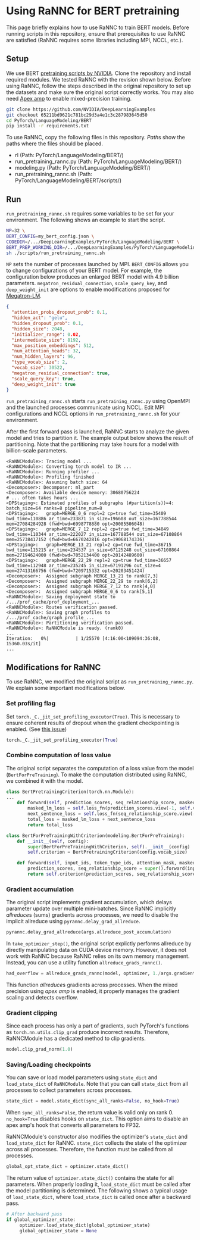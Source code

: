 # Using RaNNC for BERT pretraining

This page briefly explains how to use RaNNC to train BERT models.
Before running scripts in this repository, ensure that prerequisites to use RaNNC are satisfied 
(RaNNC requires some libraries including MPI, NCCL, etc.).

## Setup

We use BERT [pretraining scripts by NVIDIA](https://github.com/NVIDIA/DeepLearningExamples/tree/master/PyTorch/LanguageModeling/BERT).
Clone the repository and install required modules.
We tested RaNNC with the revision shown below.
Before using RaNNC, follow the steps described in the original repository to set up the datasets and make sure the original script correctly works.
You may also need [Apex amp](https://nvidia.github.io/apex/amp.html) to enable mixed-precision training.

```bash
git clone https://github.com/NVIDIA/DeepLearningExamples
git checkout 65211bd9621c781bc29d3a4e1c3c287983645d50
cd PyTorch/LanguageModeling/BERT
pip install -r requirements.txt
```


To use RaNNC, copy the following files in this repository.
*Path*s show the paths where the files should be placed.

- rl (Path: PyTorch/LanguageModeling/BERT/)
- run_pretraining_rannc.py (Path: PyTorch/LanguageModeling/BERT/)
- modeling.py (Path: PyTorch/LanguageModeling/BERT/)
- run_pretraining_rannc.sh (Path: PyTorch/LanguageModeling/BERT/scripts/)

## Run

`run_pretraining_rannc.sh` requires some variables to be set for your environment.
The following shows an example to start the script.

```bash
NP=32 \
BERT_CONFIG=my_bert_config.json \
CODEDIR=/.../DeepLearningExamples/PyTorch/LanguageModeling/BERT \
BERT_PREP_WORKING_DIR=/.../DeepLearningExamples/PyTorch/LanguageModeling/BERT/data/prep \
sh ./scripts/run_pretraining_rannc.sh 
```

`NP` sets the number of processes launched by MPI.
`BERT_CONFIG` allows you to change configurations of your BERT model.
For example, the configuration below produces an enlarged BERT model with 4.9 billion parameters.
`megatron_residual_connection`, `scale_query_key`, and `deep_weight_init` are options to enable
modifications proposed for [Megatron-LM](https://github.com/NVIDIA/Megatron-LM).
 
```json
{
  "attention_probs_dropout_prob": 0.1,
  "hidden_act": "gelu",
  "hidden_dropout_prob": 0.1,
  "hidden_size": 2048,
  "initializer_range": 0.02,
  "intermediate_size": 8192,
  "max_position_embeddings": 512,
  "num_attention_heads": 32,
  "num_hidden_layers": 96,
  "type_vocab_size": 2,
  "vocab_size": 30522,
  "megatron_residual_connection": true,
  "scale_query_key": true,
  "deep_weight_init": true
}
```

`run_pretraining_rannc.sh` starts `run_pretraining_rannc.py` using OpenMPI and the launched processes communicate using NCCL.
Edit MPI configurations and NCCL options in `run_pretraining_rannc.sh` for your environment.

After the first forward pass is launched, RaNNC starts to analyze the given model and tries to partition it. 
The example output below shows the result of partitioning.
Note that the partitioning may take hours for a model with billion-scale parameters. 

```
<RaNNCModule>: Tracing model ...
<RaNNCModule>: Converting torch model to IR ...
<RaNNCModule>: Running profiler ...
<RaNNCModule>: Profiling finished
<RaNNCModule>: Assuming batch size: 64
<Decomposer>: Decomposer: ml_part
<Decomposer>: Available device memory: 30680756224
# ... often takes hours ...
<DPStaging>: Estimated profiles of subgraphs (#partition(s))=4: batch_size=64 ranks=8 pipeline_num=8
<DPStaging>:   graph=MERGE_0_6 repl=2 cp=true fwd_time=35409 bwd_time=110886 ar_time=233871 in_size=196608 out_size=167788544 mem=27084284928 (fwd+bwd=6998778880 opt=20085506048)
<DPStaging>:   graph=MERGE_7_12 repl=2 cp=true fwd_time=34849 bwd_time=110344 ar_time=222027 in_size=167788544 out_size=67108864 mem=25738417152 (fwd+bwd=6670242816 opt=19068174336)
<DPStaging>:   graph=MERGE_13_21 repl=2 cp=true fwd_time=36715 bwd_time=115215 ar_time=234537 in_size=67125248 out_size=67108864 mem=27194624000 (fwd+bwd=7052134400 opt=20142489600)
<DPStaging>:   graph=MERGE_22_29 repl=2 cp=true fwd_time=36657 bwd_time=112948 ar_time=235245 in_size=67191296 out_size=4 mem=27413166756 (fwd+bwd=7209715332 opt=20203451424)
<Decomposer>:  Assigned subgraph MERGE_13_21 to rank[7,3]
<Decomposer>:  Assigned subgraph MERGE_22_29 to rank[6,2]
<Decomposer>:  Assigned subgraph MERGE_7_12 to rank[4,0]
<Decomposer>:  Assigned subgraph MERGE_0_6 to rank[5,1]
<RaNNCModule>: Saving deployment state to /.../prof_cache/prof_deployment_...
<RaNNCModule>: Routes verification passed.
<RaNNCModule>: Saving graph profiles to /.../prof_cache/graph_profile_...
<RaNNCModule>: Partitioning verification passed.
<RaNNCModule>: RaNNCModule is ready. (rank0)
...
Iteration:   0%|          | 1/25570 [4:16:00<109094:36:08, 15360.03s/it]
...
```


## Modifications for RaNNC

To use RaNNC, we modified the original script as `run_pretraining_rannc.py`.
We explain some important modifications below.


### Set profiling flag

Set `torch._C._jit_set_profiling_executor(True)`.
This is necessary to ensure coherent results of dropout when the gradient checkpointing is enabled.
(See [this issue](https://github.com/pytorch/pytorch/issues/41909))

```python
torch._C._jit_set_profiling_executor(True)
```

### Combine computation of loss value

The original script separates the computation of a loss value from the model (`BertForPreTraining`).
To make the computation distributed using RaNNC, we combined it with the model.

```python
class BertPretrainingCriterion(torch.nn.Module):
...
    def forward(self, prediction_scores, seq_relationship_score, masked_lm_labels, next_sentence_labels):
        masked_lm_loss = self.loss_fn(prediction_scores.view(-1, self.vocab_size).float(), masked_lm_labels.view(-1))
        next_sentence_loss = self.loss_fn(seq_relationship_score.view(-1, 2).float(), next_sentence_labels.view(-1))
        total_loss = masked_lm_loss + next_sentence_loss
        return total_loss

class BertForPreTrainingWithCriterion(modeling.BertForPreTraining):
    def __init__(self, config):
        super(BertForPreTrainingWithCriterion, self).__init__(config)
        self.criterion = BertPretrainingCriterion(config.vocab_size)

    def forward(self, input_ids, token_type_ids, attention_mask, masked_lm_labels, next_sentence_labels):
        prediction_scores, seq_relationship_score = super().forward(input_ids, token_type_ids, attention_mask)
        return self.criterion(prediction_scores, seq_relationship_score, masked_lm_labels, next_sentence_labels)
```

### Gradient accumulation

The original script implements gradient accumulation, which delays parameter update over multiple mini-batches.
Since RaNNC implicitly *allreduce*s (sums) gradients across processes, we need to disable the implicit allreduce using
`pyrannc.delay_grad_allreduce`.

```python
pyrannc.delay_grad_allreduce(args.allreduce_post_accumulation)
```

In `take_optimizer_step()`, the original script explictly performs allreduce by directly manipulating data on CUDA device memory.
However, it does not work with RaNNC because RaNNC relies on its own memory management.
Instead, you can use a utility function `allreduce_grads_rannc()`.

```python
had_overflow = allreduce_grads_rannc(model, optimizer, 1./args.gradient_accumulation_steps)
```

This function *allreduce*s gradients across processes.
When the mixed precision using *apex amp* is enabled, it properly manages the gradient scaling and detects overflow.


### Gradient clipping

Since each process has only a part of gradients, such PyTorch's functions as `torch.nn.utils.clip_grad` produce incorrect results.
Therefore, RaNNCModule has a dedicated method to clip gradients.

```python
model.clip_grad_norm(1.0)
```

### Saving/Loading checkpoints

You can save or load model parameters using `state_dict` and `load_state_dict` of `RaNNCModule`.
Note that you can call `state_dict` from all processes to collect parameters across processes.

```python
state_dict = model.state_dict(sync_all_ranks=False, no_hook=True)
```

When `sync_all_ranks=False`, the return value is valid only on rank 0.
`no_hook=True` disables hooks on `state_dict`.
This option aims to disable an apex amp's hook that converts all parameters to FP32.

RaNNCModule's constructor also modifies the optimizer's `state_dict` and `load_state_dict` for RaNNC.
`state_dict` collects the state of the optimizer across all processes.
Therefore, the function must be called from all processes.

```python
global_opt_state_dict = optimizer.state_dict()
```

The return value of `optimizer.state_dict()` contains the state for all parameters.
When properly loading it, `load_state_dict` must be called after the model partitioning is determined.
The following shows a typical usage of `load_state_dict`, where `load_state_dict` is called once after a backward pass.

```python
# After backward pass
if global_optimizer_state:
     optimizer.load_state_dict(global_optimizer_state)
     global_optimizer_state = None
```


